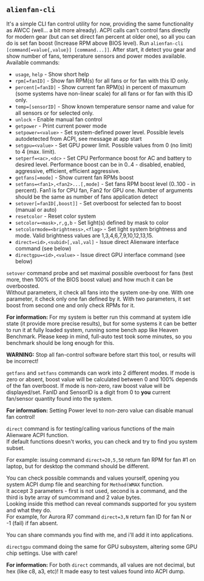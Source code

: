## `alienfan-cli`

It's a simple CLI fan control utility for now, providing the same functionality as AWCC (well... a bit more already).
ACPI calls can't control fans directly for modern gear (but can set direct fan percent at older one), so all you can do is set fan boost (Increase RPM above BIOS level).
Run `alienfan-cli [command[=value{,value}] [command...]]`. After start, it detect you gear and show number of fans, temperature sensors and power modes available.
Available commands:
- `usage`, `help` - Show short help
- `rpm[=fanID]` - Show fan RPM(s) for all fans or for fan with this ID only.
- `percent[=fanID]` - Show current fan RPM(s) in percent of maxumum (some systems have non-linear scale) for all fans or for fan with this ID only.
- `temp=[sensorID]` - Show known temperature sensor name and value for all sensors or for selected only.
- `unlock` - Enable manual fan control
- `getpower` - Print current power mode
- `setpower=<value>` - Set system-defined power level. Possible levels autodetected from ACPI, see message at app start 
- `setgpu=<value>` - Set GPU power limit. Possible values from 0 (no limit) to 4 (max. limit).
- `setperf=<ac>,<dc>` - Set CPU Performance boost for AC and battery to desired level. Performance boost can be in 0..4 - disabled, enabled, aggressive, efficient, efficient aggressive.
- `getfans[=mode]` - Show current fan RPMs boost
- `setfans=<fan1>,<fan2>...[,mode]` - Set fans RPM boost level (0..100 - in percent). Fan1 is for CPU fan, Fan2 for GPU one. Number of arguments should be the same as number of fans application detect
- `setover[=fanID[,boost]]` - Set overboost for selected fan to boost (manual or auto)
- `resetcolor` - Reset color system
- `setcolor=<mask>,r,g,b` - Set light(s) defined by mask to color
- `setcolormode=<brightness>,<flag>` - Set light system brightness and mode. Valid brightness values are 1,3,4,6,7,9,10,12,13,15.
- `direct=<id>,<subid>[,val,val]` - Issue direct Alienware interface command (see below)  
- `directgpu=<id>,<value>` - Issue direct GPU interface command (see below)

`setover` command probe and set maximal possible overboost for fans (test more, then 100% of the BIOS boost value) and how much it can be overboosted.  
Without parameters, it check all fans into the system one-by one. With one parameter, it check only one fan defined by it. With two parameters, it set boost from second one and only check RPMs for it.

**For information:** For my system is better run this command at system idle state (it provide more precise results), but for some systems it can be better to run it at fully loaded system, running some bench app like Heaven Benchmark. Please keep in mind, full-auto test took some minutes, so you benchmark should be long enough for this.

**WARNING:** Stop all fan-control software before start this tool, or results will be incorrect!

`getfans` and `setfans` commands can work into 2 different modes. If mode is zero or absent, boost value will be calculated between 0 and 100% depends of the fan overboost. If mode is non-zero, raw boost value will be displayed/set. 
FanID and SensorID is a digit from 0 to **you** current fan/sensor quantity found into the system.

**For information:** Setting Power level to non-zero value can disable manual fan control!  

`direct` command is for testing/calling various functions of the main Alienware ACPI function.  
If default functions doesn't works, you can check and try to find you system subset.  

For example: issuing command `direct=20,5,50` return fan RPM for fan #1 on laptop, but for desktop the command should be different.

You can check possible commands and values yourself, opening you system ACPI dump file and searching for `Method(WMAX` function.  
It accept 3 parameters - first is not used, second is a command, and the third is byte array of sumcommand and 2 value bytes.  
Looking inside this method can reveal commands supported for you system and what they do.  
For example, for Aurora R7 command `direct=3,N` return fan ID for fan N or -1 (fail) if fan absent.

You can share commands you find with me, and i'll add it into applications.

`directgpu` command doing the same for GPU subsystem, altering some GPU chip settings. Use with care!

**For information:** For both `direct` commands, all values are not decimal, but hex (like c8, a3, etc)! It made easy to test values found into ACPI dump.
